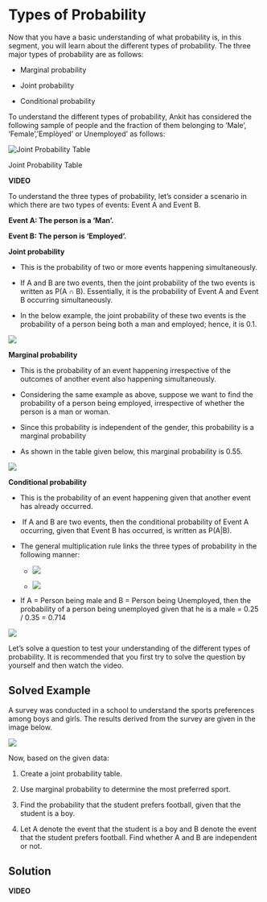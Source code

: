 # Types of Probability

Now that you have a basic understanding of what probability is, in this segment, you will learn about the different types of probability. The three major types of probability are as follows:

- Marginal probability

- Joint probability

- Conditional probability

To understand the different types of probability, Ankit has considered the following sample of people and the fraction of them belonging to ‘Male’, ‘Female’,’Emplòyed’ or Unemployed’ as follows:

![Joint Probability Table](https://i.ibb.co/wQrjVrw/Male-Female-Employed-Unemployed.png)

Joint Probability Table

**VIDEO**

To understand the three types of probability, let’s consider a scenario in which there are two types of events: Event A and Event B.

**Event A: The person is a ‘Man’.**

**Event B: The person is ‘Employed’.**

**Joint probability**

- This is the probability of two or more events happening simultaneously.

- If A and B are two events, then the joint probability of the two events is written as P(A ∩ B). Essentially, it is the probability of Event A and Event B occurring simultaneously.

- In the below example, the joint probability of these two events is the probability of a person being both a man and employed; hence, it is 0.1.

![](https://i.ibb.co/9Tb7KJv/Joint-Probability-Male-Employed.png)

**Marginal probability**

- This is the probability of an event happening irrespective of the outcomes of another event also happening simultaneously.

- Considering the same example as above, suppose we want to find the probability of a person being employed, irrespective of whether the person is a man or woman.

- Since this probability is independent of the gender, this probability is a marginal probability

- As shown in the table given below, this marginal probability is 0.55.

![](https://i.ibb.co/mc6xKs5/Marginal-Probability-Male-Employed.png)

**Conditional probability**

- This is the probability of an event happening given that another event has already occurred.

-  If A and B are two events, then the conditional probability of Event A occurring, given that Event B has occurred, is written as P(A|B).

- The general multiplication rule links the three types of probability in the following manner:
  
  - ![](https://i.ibb.co/wRJwy1d/Conditional-Probability-A-given-B.png)
  
  - ![](https://i.ibb.co/wQgsWph/Conditional-Probability-B-given-A.png)

- If A = Person being male and B = Person being Unemployed, then the probability of a person being unemployed given that he is a male = 0.25 / 0.35 = 0.714

![](https://i.ibb.co/WyvwgxK/Male-Employed-Joint-Marginal-Probability.png)

Let’s solve a question to test your understanding of the different types of probability. It is recommended that you first try to solve the question by yourself and then watch the video.

## Solved Example

A survey was conducted in a school to understand the sports preferences among boys and girls. The results derived from the survey are given in the image below.

![](https://i.ibb.co/pvtM0tx/Sport-Preferences.png)

Now, based on the given data:

1. Create a joint probability table.

2. Use marginal probability to determine the most preferred sport.

3. Find the probability that the student prefers football, given that the student is a boy.

4. Let A denote the event that the student is a boy and B denote the event that the student prefers football. Find whether A and B are independent or not.

## Solution

**VIDEO**
